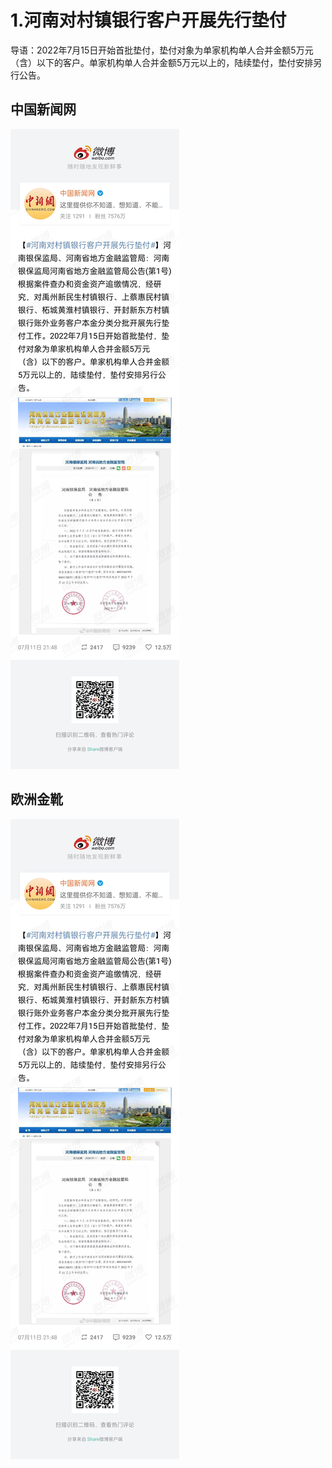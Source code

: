 # 1.河南对村镇银行客户开展先行垫付

导语：2022年7月15日开始首批垫付，垫付对象为单家机构单人合并金额5万元（含）以下的客户。单家机构单人合并金额5万元以上的，陆续垫付，垫付安排另行公告。

## 中国新闻网

![image-20220711223956536](assets/image-20220711223956536.png)

## 欧洲金靴

![image-20220711224156687](assets/image-20220711224156687.png)